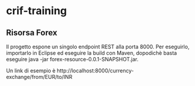 # crif-training

## Risorsa Forex

Il progetto espone un singolo endpoint REST alla porta 8000.
Per eseguirlo, importarlo in Eclipse ed eseguire la build con Maven, dopodichè basta eseguire
java -jar forex-resource-0.0.1-SNAPSHOT.jar. 

Un link di esempio è http://localhost:8000/currency-exchange/from/EUR/to/INR
